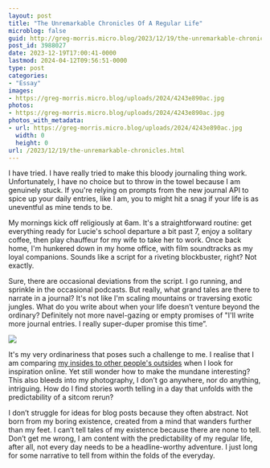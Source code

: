 ```yaml
---
layout: post
title: "The Unremarkable Chronicles Of A Regular Life"
microblog: false
guid: http://greg-morris.micro.blog/2023/12/19/the-unremarkable-chronicles.html
post_id: 3988027
date: 2023-12-19T17:00:41-0000
lastmod: 2024-04-12T09:56:51-0000
type: post
categories:
- "Essay"
images:
- https://greg-morris.micro.blog/uploads/2024/4243e890ac.jpg
photos:
- https://greg-morris.micro.blog/uploads/2024/4243e890ac.jpg
photos_with_metadata:
- url: https://greg-morris.micro.blog/uploads/2024/4243e890ac.jpg
  width: 0
  height: 0
url: /2023/12/19/the-unremarkable-chronicles.html
---
```

I have tried. I have really tried to make this bloody journaling thing work. Unfortunately, I have no choice but to throw in the towel because I am genuinely stuck. If you're relying on prompts from the new journal API to spice up your daily entries, like I am, you to might hit a snag if your life is as uneventful as mine tends to be.

My mornings kick off religiously at 6am. It's a straightforward routine: get everything ready for Lucie's school departure a bit past 7, enjoy a solitary coffee, then play chauffeur for my wife to take her to work. Once back home, I'm hunkered down in my home office, with film soundtracks as my loyal companions. Sounds like a script for a riveting blockbuster, right? Not exactly.

Sure, there are occasional deviations from the script. I go running, and sprinkle in the occasional podcasts. But really, what grand tales are there to narrate in a journal? It's not like I'm scaling mountains or traversing exotic jungles. What do you write about when your life doesn’t venture beyond the ordinary? Definitely not more navel-gazing or empty promises of "I'll write more journal entries. I really super-duper promise this time”.

![](https://greg-morris.micro.blog/uploads/2024/4243e890ac.jpg)

It's my very ordinariness that poses such a challenge to me. I realise that I am comparing [my insides to other people's outsides](/2021/05/31/insides-vs-outsides.html) when I look for inspiration online. Yet still wonder how to make the mundane interesting? This also bleeds into my photography, I don’t go anywhere, nor do anything, intriguing. How do I find stories worth telling in a day that unfolds with the predictability of a sitcom rerun? 

I don’t struggle for ideas for blog posts because they often abstract. Not born from my boring existence, created from a mind that wanders further than my feet. I can’t tell tales of my existence because there are none to tell. Don’t get me wrong, I am content with the predictability of my regular life, after all, not every day needs to be a headline-worthy adventure. I just long for some narrative to tell from within the folds of the everyday.
